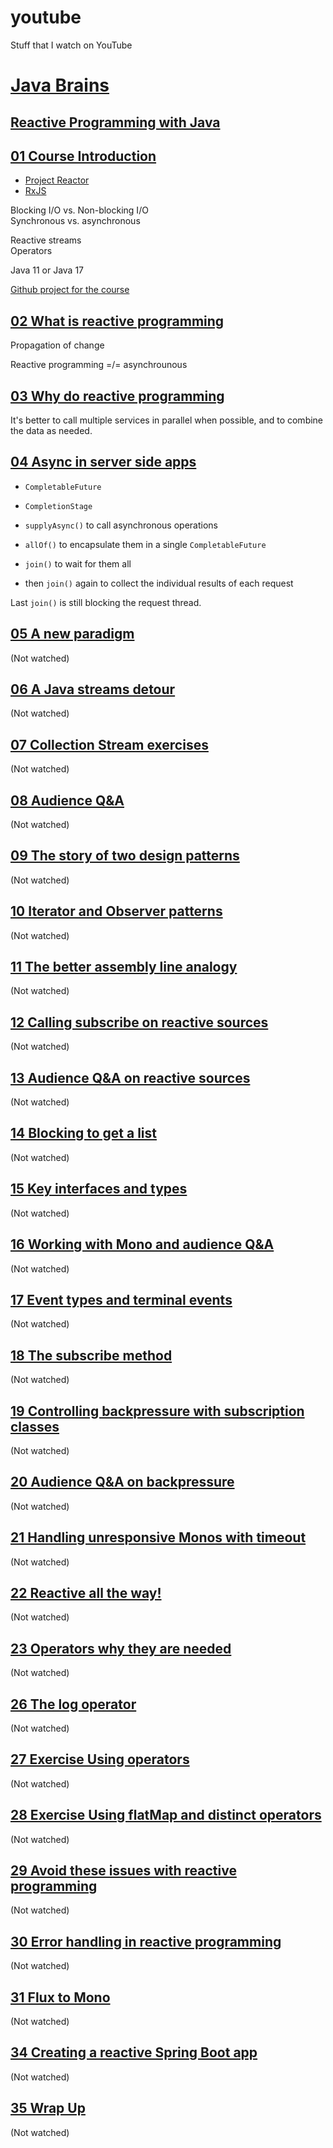 # youtube

Stuff that I watch on YouTube

# [Java Brains](https://www.youtube.com/@Java.Brains)

## [Reactive Programming with Java](https://www.youtube.com/playlist?list=PLqq-6Pq4lTTYPR2oH7kgElMYZhJd4vOGI)

## [01 Course Introduction](https://www.youtube.com/watch?v=EExlnnq5Grs)

- [Project Reactor](https://projectreactor.io/)
- [RxJS](https://rxjs.dev/)

Blocking I/O vs. Non-blocking I/O \
Synchronous vs. asynchronous

Reactive streams\
Operators

Java 11 or Java 17

[Github project for the course](https://github.com/koushikkothagal/reactive-java-workshop)

## [02 What is reactive programming](https://www.youtube.com/watch?v=eHmM0EOmAS8)

Propagation of change

Reactive programming =/= asynchrounous

## [03 Why do reactive programming](https://www.youtube.com/watch?v=Se3KMW_VdcU)

It's better to call multiple services in parallel when possible, and to combine the data as needed.

## [04 Async in server side apps](https://www.youtube.com/watch?v=Ccf7QlFwzcA)

- `CompletableFuture`
- `CompletionStage`

- `supplyAsync()` to call asynchronous operations
- `allOf()` to encapsulate them in a single `CompletableFuture`
- `join()` to wait for them all
- then `join()` again to collect the individual results of each request

Last `join()` is still blocking the request thread.



## [05 A new paradigm](https://www.youtube.com/watch?v=OiRx2pZskR0)

(Not watched)

## [06 A Java streams detour](https://www.youtube.com/watch?v=3mTwLtmtlqg)

(Not watched)

## [07 Collection Stream exercises](https://www.youtube.com/watch?v=cSJK67USyXA)

(Not watched)

## [08 Audience Q&A](https://www.youtube.com/watch?v=-uQcnnY1ofY)

(Not watched)

## [09 The story of two design patterns](https://www.youtube.com/watch?v=1nCDYXDgMqI)

(Not watched)

## [10 Iterator and Observer patterns](https://www.youtube.com/watch?v=uUUk8UNBTTU)

(Not watched)

## [11 The better assembly line analogy](https://www.youtube.com/watch?v=pDUOvIDOqSY)

(Not watched)

## [12 Calling subscribe on reactive sources](https://www.youtube.com/watch?v=6jjx6OFObBU)

(Not watched)

## [13 Audience Q&A on reactive sources](https://www.youtube.com/watch?v=lsM4ogmEq-k)

(Not watched)

## [14 Blocking to get a list](https://www.youtube.com/watch?v=QIqE3Nzfkfc)

(Not watched)

## [15 Key interfaces and types](https://www.youtube.com/watch?v=WbxFxEO1fos)

(Not watched)

## [16 Working with Mono and audience Q&A](https://www.youtube.com/watch?v=2C39c4iy0wI)

(Not watched)

## [17 Event types and terminal events](https://www.youtube.com/watch?v=6sILxDHRV1Q)

(Not watched)

## [18 The subscribe method](https://www.youtube.com/watch?v=Ih5bqUU_QDg)

(Not watched)

## [19 Controlling backpressure with subscription classes](https://www.youtube.com/watch?v=w3NT4ltKT1s)

(Not watched)

## [20 Audience Q&A on backpressure](https://www.youtube.com/watch?v=9SENPYmtJks)

(Not watched)

## [21 Handling unresponsive Monos with timeout](https://www.youtube.com/watch?v=uOfTSkDy-mk)

(Not watched)

## [22 Reactive all the way!](https://www.youtube.com/watch?v=EX7XmpowY5I)

(Not watched)

## [23 Operators why they are needed](https://www.youtube.com/watch?v=z2hjHfiyE9A)

(Not watched)

## [26 The log operator](https://www.youtube.com/watch?v=a64YcYhSxZs)

(Not watched)

## [27 Exercise Using operators](https://www.youtube.com/watch?v=S1-_NdvlAyc)

(Not watched)

## [28 Exercise Using flatMap and distinct operators](https://www.youtube.com/watch?v=mFNx7NqPQnA)

(Not watched)

## [29 Avoid these issues with reactive programming](https://www.youtube.com/watch?v=O0Qk2A5Ibt4)

(Not watched)

## [30 Error handling in reactive programming](https://www.youtube.com/watch?v=xzn2KbmkcPE)

(Not watched)

## [31 Flux to Mono](https://www.youtube.com/watch?v=xrpqIYC-asc)

(Not watched)

## [34 Creating a reactive Spring Boot app](https://www.youtube.com/watch?v=II52GMXir4E)

(Not watched)

## [35 Wrap Up](https://www.youtube.com/watch?v=v0j-OFlYpDs)

(Not watched)
